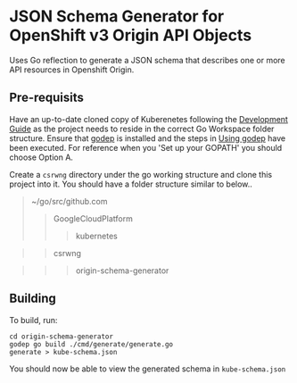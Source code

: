 JSON Schema Generator for OpenShift v3 Origin API Objects
=========================================================

Uses Go reflection to generate a JSON schema that describes one or more 
API resources in Openshift Origin.

Pre-requisits
-------------

Have an up-to-date cloned copy of Kuberenetes following the [Development Guide](https://github.com/GoogleCloudPlatform/kubernetes/blob/master/docs/devel/development.md#development-guide) as the project needs to reside in the correct Go Workspace folder structure.  Ensure that [godep](https://github.com/GoogleCloudPlatform/kubernetes/blob/master/docs/devel/development.md#godep-and-dependency-management) is installed and the steps in [Using godep](https://github.com/GoogleCloudPlatform/kubernetes/blob/master/docs/devel/development.md#using-godep) have been executed.  For reference when you 'Set up your GOPATH' you should choose Option A.

Create a `csrwng` directory under the go working structure and clone this project into it.  You should have a folder structure similar to below..


> ~/go/src/github.com   
> > GoogleCloudPlatform  
> > > kubernetes  

> > csrwng  

> > > origin-schema-generator  



Building
--------
To build, run:  

```
cd origin-schema-generator  
godep go build ./cmd/generate/generate.go  
generate > kube-schema.json  
```

You should now be able to view the generated schema in `kube-schema.json`
